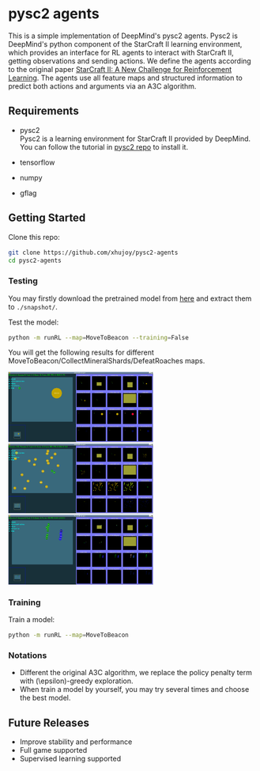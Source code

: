 # pysc2 agents

This is a simple implementation of DeepMind's pysc2 agents.
Pysc2 is DeepMind's python component of the StarCraft II
learning environment, which provides an interface for RL
agents to interact with StarCraft II, getting observations
and sending actions.
We define the agents according to the original paper
[StarCraft II: A New Challenge for Reinforcement Learning](
https://deepmind.com/documents/110/sc2le.pdf). The agents use
all feature maps and structured information to predict both
actions and arguments via an A3C algorithm.


## Requirements
- pysc2  
Pysc2 is a learning environment for StarCraft II provided
by DeepMind. You can follow the tutorial in [pysc2 repo](
https://github.com/deepmind/pysc2) to install it.

- tensorflow
- numpy
- gflag


## Getting Started
Clone this repo:
```bash
git clone https://github.com/xhujoy/pysc2-agents
cd pysc2-agents
```

### Testing
You may firstly download the pretrained model from
[here](https://github.com/deepmind/pysc2) and extract
them to `./snapshot/`.

Test the model:
```bash
python -m runRL --map=MoveToBeacon --training=False
```

You will get the following results for different
MoveToBeacon/CollectMineralShards/DefeatRoaches maps.

<img src=images/MoveToBeacon.gif width="293px"/>
<img src=images/CollectMineralShards.gif width="293px">
<img src=images/DefeatRoaches.gif width="293px">

### Training

Train a model:
```bash
python -m runRL --map=MoveToBeacon
```

### Notations
- Different the original A3C algorithm, we replace the policy
penalty term with \(\epsilon\)-greedy exploration.
- When train a model by yourself, you may try several times
and choose the best model.


## Future Releases
- Improve stability and performance
- Full game supported
- Supervised learning supported
